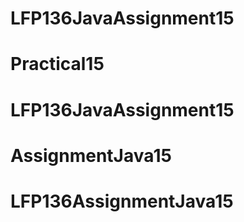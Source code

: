 # LFP136JavaAssignment15
# Practical15
# LFP136JavaAssignment15
# AssignmentJava15
# LFP136AssignmentJava15
